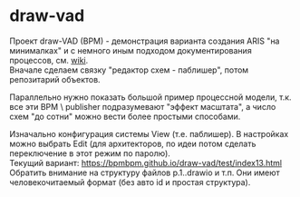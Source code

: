 # draw-vad
Проект draw-VAD (BPM) - демонстрация варианта создания ARIS "на минималках" и с немного иным подходом документирования процессов, см. [wiki](https://github.com/bpmbpm/draw-vad/wiki).   
Вначале сделаем связку "редактор схем - паблишер", потом репозитарий объектов. 

Параллельно нужно показать большой пример процессной модели, т.к. все эти BPM \ publisher подразумевают "эффект масштата", а число схем "до сотни" можно вести более простыми способами.  

Изначально конфигурация системы View (т.е. паблишер). В настройках можно выбрать Edit (для архитекторов, по идеи потом сделать переключение в этот режим по паролю).  
Текущий вариант: https://bpmbpm.github.io/draw-vad/test/index13.html  
Обратить внимание на структуру файлов p.1..drawio и т.п. Они имеют человекочитаемый формат (без авто id и простая структура).
